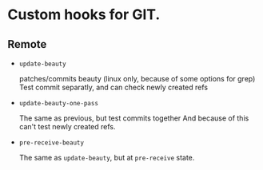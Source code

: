 
Custom hooks for GIT.
=====================

Remote
------

- `update-beauty`

    patches/commits beauty (linux only, because of some options for grep) 
    Test commit separatly, and can check newly created refs
- `update-beauty-one-pass`

    The same as previous, but test commits together 
    And because of this can't test newly created refs.
- `pre-receive-beauty`

    The same as `update-beauty`, but at `pre-receive` state.

